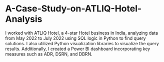 # A-Case-Study-on-ATLIQ-Hotel-Analysis
I worked with ATLIQ Hotel, a 4-star Hotel business in India, analyzing data from May 2022 to July 2022 using SQL logic in Python to find query solutions. I also utilized Python visualization libraries to visualize the query results. Additionally, I created a Power BI dashboard incorporating key measures such as ADR, DSRN, and DBRN.
